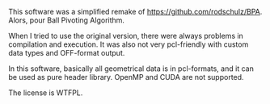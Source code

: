 This software was a simplified remake of https://github.com/rodschulz/BPA.
Alors, pour Ball Pivoting Algorithm.

When I tried to use the original version, there were always problems in compilation and execution. 
It was also not very pcl-friendly with custom data types and OFF-format output. 

In this software, basically all geometrical data is in pcl-formats, and it can be used as pure header library. 
OpenMP and CUDA are not supported. 

The license is WTFPL.
